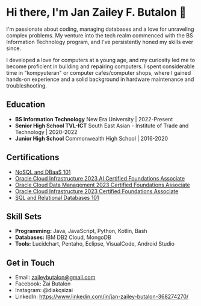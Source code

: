 # Hi there, I'm Jan Zailey F. Butalon 👋

I'm passionate about coding, managing databases and a love for unraveling complex problems. My venture into the tech realm commenced with the BS Information Technology program, and I've persistently honed my skills ever since.

I developed a love for computers at a young age, and my curiosity led me to become proficient in building and repairing computers. I spent considerable time in "kompyuteran" or computer cafes/computer shops, where I gained hands-on experience and a solid background in hardware maintenance and troubleshooting.


## Education
- **BS Information Technology**
  New Era University | 2022-Present
- **Senior High School TVL-ICT**
  South East Asian - Institute of Trade and Technology | 2020-2022
- **Junior High School**
  Commonwealth High School | 2016-2020
  


## Certifications
- [NoSQL and DBaaS 101](https://courses.cognitiveclass.ai/certificates/af062dded9b64d918f60bcf0f05e6e27)
- [Oracle Cloud Infrastructure 2023 AI Certified Foundations Associate](https://catalog-education.oracle.com/pls/certview/sharebadge?id=6FD6B72B528A6798426E54269FF059E5ACAA2A3C0C707F8288709F35B74B08C4&fbclid=IwAR0jcUGQdJ34LuE6BjiYeNzhYniqNOdGD_UYUKdVQwXlFqz2vhtXPUkW2dc)
- [Oracle Cloud Data Management 2023 Certified Foundations Associate](https://catalog-education.oracle.com/pls/certview/sharebadge?id=E09EE6C89FE30875204319433E301B6BC853E5BB47906EFBDD6E14A0392E8DED&fbclid=IwAR1He0Y4Dq2GiHXrnA8AM5EDds_tmbWHC4O5td-rROMTrNQnfcF-CA1w-0I)
- [Oracle Cloud Infrastructure 2023 Certified Foundations Associate](https://catalog-education.oracle.com/pls/certview/sharebadge?id=33313B753148242A9F560F85FCFA883B0C5551E3099A8F929CA6EFE6681BCEC3&fbclid=IwAR2jlDHeaLAzlG5g6XoUTg8idT4CDbdCIpMrSuYHa8zu-C4mo8uNoS_Dr7U)
- [SQL and Relational Databases 101](	https://courses.cognitiveclass.ai/certificates/d1156f28067f4836a26fa1dcb540a44a)

## Skill Sets
- **Programming:** Java, JavaScript, Python, Kotlin, Bash
- **Databases:** IBM DB2 Cloud, MongoDB
- **Tools:** Lucidchart, Pentaho, Eclipse, VisualCode, Android Studio

## Get in Touch
- Email: zaileybutalon@gmail.com
- Facebook: Zai Butalon
- Instagram: @diakqsizai
- LinkedIn: https://www.linkedin.com/in/jan-zailey-butalon-368274270/
